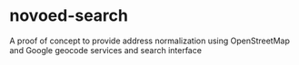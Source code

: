 novoed-search
=============

A proof of concept to provide address normalization using OpenStreetMap and Google geocode services and search interface
